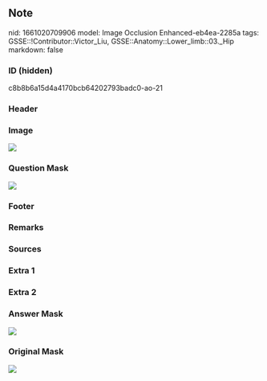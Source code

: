 ## Note
nid: 1661020709906
model: Image Occlusion Enhanced-eb4ea-2285a
tags: GSSE::!Contributor::Victor_Liu, GSSE::Anatomy::Lower_limb::03._Hip
markdown: false

### ID (hidden)
c8b8b6a15d4a4170bcb64202793badc0-ao-21

### Header


### Image
<img src="tmp85vmzn67.png">

### Question Mask
<img src="c8b8b6a15d4a4170bcb64202793badc0-ao-21-Q.svg">

### Footer


### Remarks


### Sources


### Extra 1


### Extra 2


### Answer Mask
<img src="c8b8b6a15d4a4170bcb64202793badc0-ao-21-A.svg">

### Original Mask
<img src="c8b8b6a15d4a4170bcb64202793badc0-ao-O.svg">
